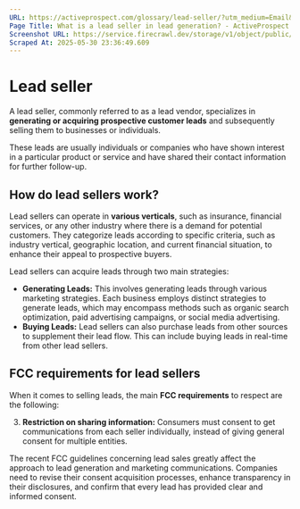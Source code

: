 ```yaml
---
URL: https://activeprospect.com/glossary/lead-seller/?utm_medium=Email&utm_source=Website&utm_campaign=AP-Email-InsideCBM-Oct
Page Title: What is a lead seller in lead generation? - ActiveProspect
Screenshot URL: https://service.firecrawl.dev/storage/v1/object/public/media/screenshot-64dc299a-a5d8-4f6a-8ecd-6e421bbcdd04.png
Scraped At: 2025-05-30 23:36:49.609
---
```

# Lead seller

A lead seller, commonly referred to as a lead vendor, specializes in **generating or acquiring prospective customer leads** and subsequently selling them to businesses or individuals.

These leads are usually individuals or companies who have shown interest in a particular product or service and have shared their contact information for further follow-up.

## How do lead sellers work?

Lead sellers can operate in **various verticals**, such as insurance, financial services, or any other industry where there is a demand for potential customers. They categorize leads according to specific criteria, such as industry vertical, geographic location, and current financial situation, to enhance their appeal to prospective buyers.

Lead sellers can acquire leads through two main strategies:

- **Generating Leads:** This involves generating leads through various marketing strategies. Each business employs distinct strategies to generate leads, which may encompass methods such as organic search optimization, paid advertising campaigns, or social media advertising.
- **Buying Leads:** Lead sellers can also purchase leads from other sources to supplement their lead flow. This can include buying leads in real-time from other lead sellers.


## FCC requirements for lead sellers

When it comes to selling leads, the main **FCC requirements** to respect are the following:

3. **Restriction on sharing information:** Consumers must consent to get communications from each seller individually, instead of giving general consent for multiple entities​.

The recent FCC guidelines concerning lead sales greatly affect the approach to lead generation and marketing communications. Companies need to revise their consent acquisition processes, enhance transparency in their disclosures, and confirm that every lead has provided clear and informed consent.



